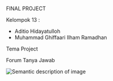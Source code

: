 FINAL PROJECT

Kelompok 13 :

- Aditio Hidayatulloh
- Muhammad Ghiffaari Ilham Ramadhan

Tema Project

Forum Tanya Jawab

![Semantic description of image](/images/ERD.png "ERD")
